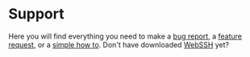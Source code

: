 # Support
Here you will find everything you need to make a [bug report](https://github.com/isontheline/pro.webssh.net/issues/new?assignees=&labels=&template=bug_report.md&title=), a [feature request](https://github.com/isontheline/pro.webssh.net/issues/new?assignees=&labels=&template=feature_request.md&title=), or a [simple how to](https://github.com/isontheline/pro.webssh.net/issues/new?assignees=&labels=&template=how_to.md&title=).
Don't have downloaded [WebSSH](https://apps.apple.com/us/app/webssh-pro/id497714887) yet?